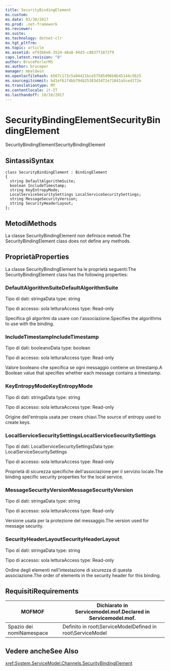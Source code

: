```yaml
---
title: SecurityBindingElement
ms.custom: 
ms.date: 03/30/2017
ms.prod: .net-framework
ms.reviewer: 
ms.suite: 
ms.technology: dotnet-clr
ms.tgt_pltfrm: 
ms.topic: article
ms.assetid: ef93b6e6-3524-48a8-94d3-c8837f1872f9
caps.latest.revision: "8"
author: BrucePerlerMS
ms.author: bruceper
manager: mbaldwin
ms.openlocfilehash: b567c173c5a04421bce57585d96b8b45144c5625
ms.sourcegitcommit: bd1ef61f4bb794b25383d3d72e71041a5ced172e
ms.translationtype: MT
ms.contentlocale: it-IT
ms.lasthandoff: 10/18/2017
---
```

# <a name="securitybindingelement"></a><span data-ttu-id="5fcc4-102">SecurityBindingElement</span><span class="sxs-lookup"><span data-stu-id="5fcc4-102">SecurityBindingElement</span></span>
<span data-ttu-id="5fcc4-103">SecurityBindingElement</span><span class="sxs-lookup"><span data-stu-id="5fcc4-103">SecurityBindingElement</span></span>  
  
## <a name="syntax"></a><span data-ttu-id="5fcc4-104">Sintassi</span><span class="sxs-lookup"><span data-stu-id="5fcc4-104">Syntax</span></span>  
  
```  
class SecurityBindingElement : BindingElement  
{  
  string DefaultAlgorithmSuite;  
  boolean IncludeTimestamp;  
  string KeyEntropyMode;  
  LocalServiceSecuritySettings LocalServiceSecuritySettings;  
  string MessageSecurityVersion;  
  string SecurityHeaderLayout;  
};  
```  
  
## <a name="methods"></a><span data-ttu-id="5fcc4-105">Metodi</span><span class="sxs-lookup"><span data-stu-id="5fcc4-105">Methods</span></span>  
 <span data-ttu-id="5fcc4-106">La classe SecurityBindingElement non definisce metodi.</span><span class="sxs-lookup"><span data-stu-id="5fcc4-106">The SecurityBindingElement class does not define any methods.</span></span>  
  
## <a name="properties"></a><span data-ttu-id="5fcc4-107">Proprietà</span><span class="sxs-lookup"><span data-stu-id="5fcc4-107">Properties</span></span>  
 <span data-ttu-id="5fcc4-108">La classe SecurityBindingElement ha le proprietà seguenti:</span><span class="sxs-lookup"><span data-stu-id="5fcc4-108">The SecurityBindingElement class has the following properties:</span></span>  
  
### <a name="defaultalgorithmsuite"></a><span data-ttu-id="5fcc4-109">DefaultAlgorithmSuite</span><span class="sxs-lookup"><span data-stu-id="5fcc4-109">DefaultAlgorithmSuite</span></span>  
 <span data-ttu-id="5fcc4-110">Tipo di dati: stringa</span><span class="sxs-lookup"><span data-stu-id="5fcc4-110">Data type: string</span></span>  
  
 <span data-ttu-id="5fcc4-111">Tipo di accesso: sola lettura</span><span class="sxs-lookup"><span data-stu-id="5fcc4-111">Access type: Read-only</span></span>  
  
 <span data-ttu-id="5fcc4-112">Specifica gli algoritmi da usare con l'associazione.</span><span class="sxs-lookup"><span data-stu-id="5fcc4-112">Specifies the algorithms to use with the binding.</span></span>  
  
### <a name="includetimestamp"></a><span data-ttu-id="5fcc4-113">IncludeTimestamp</span><span class="sxs-lookup"><span data-stu-id="5fcc4-113">IncludeTimestamp</span></span>  
 <span data-ttu-id="5fcc4-114">Tipo di dati: booleano</span><span class="sxs-lookup"><span data-stu-id="5fcc4-114">Data type: boolean</span></span>  
  
 <span data-ttu-id="5fcc4-115">Tipo di accesso: sola lettura</span><span class="sxs-lookup"><span data-stu-id="5fcc4-115">Access type: Read-only</span></span>  
  
 <span data-ttu-id="5fcc4-116">Valore booleano che specifica se ogni messaggio contiene un timestamp.</span><span class="sxs-lookup"><span data-stu-id="5fcc4-116">A Boolean value that specifies whether each message contains a timestamp.</span></span>  
  
### <a name="keyentropymode"></a><span data-ttu-id="5fcc4-117">KeyEntropyMode</span><span class="sxs-lookup"><span data-stu-id="5fcc4-117">KeyEntropyMode</span></span>  
 <span data-ttu-id="5fcc4-118">Tipo di dati: stringa</span><span class="sxs-lookup"><span data-stu-id="5fcc4-118">Data type: string</span></span>  
  
 <span data-ttu-id="5fcc4-119">Tipo di accesso: sola lettura</span><span class="sxs-lookup"><span data-stu-id="5fcc4-119">Access type: Read-only</span></span>  
  
 <span data-ttu-id="5fcc4-120">Origine dell'entropia usata per creare chiavi.</span><span class="sxs-lookup"><span data-stu-id="5fcc4-120">The source of entropy used to create keys.</span></span>  
  
### <a name="localservicesecuritysettings"></a><span data-ttu-id="5fcc4-121">LocalServiceSecuritySettings</span><span class="sxs-lookup"><span data-stu-id="5fcc4-121">LocalServiceSecuritySettings</span></span>  
 <span data-ttu-id="5fcc4-122">Tipo di dati: LocalServiceSecuritySettings</span><span class="sxs-lookup"><span data-stu-id="5fcc4-122">Data type: LocalServiceSecuritySettings</span></span>  
  
 <span data-ttu-id="5fcc4-123">Tipo di accesso: sola lettura</span><span class="sxs-lookup"><span data-stu-id="5fcc4-123">Access type: Read-only</span></span>  
  
 <span data-ttu-id="5fcc4-124">Proprietà di sicurezza specifiche dell'associazione per il servizio locale.</span><span class="sxs-lookup"><span data-stu-id="5fcc4-124">The binding specific security properties for the local service.</span></span>  
  
### <a name="messagesecurityversion"></a><span data-ttu-id="5fcc4-125">MessageSecurityVersion</span><span class="sxs-lookup"><span data-stu-id="5fcc4-125">MessageSecurityVersion</span></span>  
 <span data-ttu-id="5fcc4-126">Tipo di dati: stringa</span><span class="sxs-lookup"><span data-stu-id="5fcc4-126">Data type: string</span></span>  
  
 <span data-ttu-id="5fcc4-127">Tipo di accesso: sola lettura</span><span class="sxs-lookup"><span data-stu-id="5fcc4-127">Access type: Read-only</span></span>  
  
 <span data-ttu-id="5fcc4-128">Versione usata per la protezione del messaggio.</span><span class="sxs-lookup"><span data-stu-id="5fcc4-128">The version used for message security.</span></span>  
  
### <a name="securityheaderlayout"></a><span data-ttu-id="5fcc4-129">SecurityHeaderLayout</span><span class="sxs-lookup"><span data-stu-id="5fcc4-129">SecurityHeaderLayout</span></span>  
 <span data-ttu-id="5fcc4-130">Tipo di dati: stringa</span><span class="sxs-lookup"><span data-stu-id="5fcc4-130">Data type: string</span></span>  
  
 <span data-ttu-id="5fcc4-131">Tipo di accesso: sola lettura</span><span class="sxs-lookup"><span data-stu-id="5fcc4-131">Access type: Read-only</span></span>  
  
 <span data-ttu-id="5fcc4-132">Ordine degli elementi nell'intestazione di sicurezza di questa associazione.</span><span class="sxs-lookup"><span data-stu-id="5fcc4-132">The order of elements in the security header for this binding.</span></span>  
  
## <a name="requirements"></a><span data-ttu-id="5fcc4-133">Requisiti</span><span class="sxs-lookup"><span data-stu-id="5fcc4-133">Requirements</span></span>  
  
|<span data-ttu-id="5fcc4-134">MOF</span><span class="sxs-lookup"><span data-stu-id="5fcc4-134">MOF</span></span>|<span data-ttu-id="5fcc4-135">Dichiarato in Servicemodel.mof.</span><span class="sxs-lookup"><span data-stu-id="5fcc4-135">Declared in Servicemodel.mof.</span></span>|  
|---------|-----------------------------------|  
|<span data-ttu-id="5fcc4-136">Spazio dei nomi</span><span class="sxs-lookup"><span data-stu-id="5fcc4-136">Namespace</span></span>|<span data-ttu-id="5fcc4-137">Definito in root\ServiceModel</span><span class="sxs-lookup"><span data-stu-id="5fcc4-137">Defined in root\ServiceModel</span></span>|  
  
## <a name="see-also"></a><span data-ttu-id="5fcc4-138">Vedere anche</span><span class="sxs-lookup"><span data-stu-id="5fcc4-138">See Also</span></span>  
 <xref:System.ServiceModel.Channels.SecurityBindingElement>
